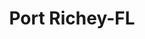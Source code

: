 ---
title: Port Richey-FL
slug: port-richey-fl
f_state:
- cms/state/florida.md
f_locations:
- cms/payday-loan/24-hour-checks-cashed-101.md
- cms/payday-loan/advance-america-2687.md
- cms/payday-loan/amscot-4528.md
- cms/payday-loan/amscot-4537.md
- cms/payday-loan/amscot-4538.md
- cms/payday-loan/cash-4-u-6367.md
- cms/payday-loan/check-go-10041.md
- cms/payday-loan/check-go-10048.md
- cms/payday-loan/mr-sun-liquors-22388.md
- cms/payday-loan/preferred-pawn-24582.md
- cms/payday-loan/top-dollar-pawn-check-cashing-27893.md
updated-on: '2024-05-30T13:41:28.615Z'
created-on: '2024-05-30T13:41:28.615Z'
published-on: '2024-05-30T13:54:32.469Z'
f_city: Port Richey
layout: '[city].html'
tags: city
---